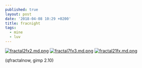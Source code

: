 ```yaml
---
published: true
layout: post
date: '2018-04-08 10:29 +0200'
title: fracnight
tags:
  - mine
  - luv
---
```

[![fractal2fx2.md.png](https://images.weserv.nl/?url=//cdn.scrot.moe/images/2018/04/08/fractal2fx2.md.png)](https://images.weserv.nl/?url=//cdn.scrot.moe/images/2018/04/08/fractal2fx2.png)
[![fractal7fx3.md.png](https://images.weserv.nl/?url=//cdn.scrot.moe/images/2018/04/08/fractal7fx3.md.png)](https://images.weserv.nl/?url=//cdn.scrot.moe/images/2018/04/08/fractal7fx3.png)
[![fractal21fx.md.png](https://images.weserv.nl/?url=//cdn.scrot.moe/images/2018/04/08/fractal21fx.md.png)](https://images.weserv.nl/?url=//cdn.scrot.moe/images/2018/04/08/fractal21fx.png)

(qfractalnow, gimp 2.10)
